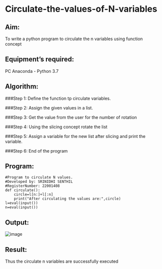 # Circulate-the-values-of-N-variables
## Aim:
To write a python program to circulate the n variables using function concept
## Equipment’s required:
PC
Anaconda - Python 3.7
## Algorithm: 

###Step 1:
Define the function tp circulate variables.

###Step 2:
Assign the given values in a list.

###Step 3:
Get the value from the user for the number of rotation

###Step 4:
Using the slicing concept rotate the list

###Step 5:
Assign a variable for the new list after slicing and print the variable.

###Step 6:
End of the program 

## Program:
```
#Program to circulate N values.
#Developed by: SRINIDHI SENTHIL
#RegisterNumber: 22001408
def circulate():
    circle=l[n:]+l[:n]
    print("After circulating the values are:",circle)
l=eval(input())
n=eval(input())
```
## Output:
![image](https://github.com/santhanalakshmi04/Circulate-the-values-of-N-variables/assets/119475762/1fba81ca-c1ca-4eee-b1e2-9e97e90da5e6)

## Result:
Thus the circulate n variables are successfully executed
